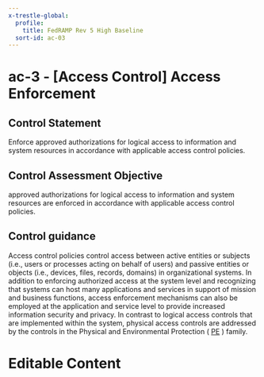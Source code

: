 ```yaml
---
x-trestle-global:
  profile:
    title: FedRAMP Rev 5 High Baseline
  sort-id: ac-03
---
```


# ac-3 - \[Access Control\] Access Enforcement

## Control Statement

Enforce approved authorizations for logical access to information and system resources in accordance with applicable access control policies.

## Control Assessment Objective

approved authorizations for logical access to information and system resources are enforced in accordance with applicable access control policies.

## Control guidance

Access control policies control access between active entities or subjects (i.e., users or processes acting on behalf of users) and passive entities or objects (i.e., devices, files, records, domains) in organizational systems. In addition to enforcing authorized access at the system level and recognizing that systems can host many applications and services in support of mission and business functions, access enforcement mechanisms can also be employed at the application and service level to provide increased information security and privacy. In contrast to logical access controls that are implemented within the system, physical access controls are addressed by the controls in the Physical and Environmental Protection ( [PE](#pe) ) family.

# Editable Content

<!-- Make additions and edits below -->
<!-- The above represents the contents of the control as received by the profile, prior to additions. -->
<!-- If the profile makes additions to the control, they will appear below. -->
<!-- The above markdown may not be edited but you may edit the content below, and/or introduce new additions to be made by the profile. -->
<!-- If there is a yaml header at the top, parameter values may be edited. Use --set-parameters to incorporate the changes during assembly. -->
<!-- The content here will then replace what is in the profile for this control, after running profile-assemble. -->
<!-- The current profile has no added parts for this control, but you may add new ones here. -->
<!-- Each addition must have a heading either of the form ## Control my_addition_name -->
<!-- or ## Part a. (where the a. refers to one of the control statement labels.) -->
<!-- "## Control" parts are new parts added after the statement part. -->
<!-- "## Part" parts are new parts added into the top-level statement part with that label. -->
<!-- Subparts may be added with nested hash levels of the form ### My Subpart Name -->
<!-- underneath the parent ## Control or ## Part being added -->
<!-- See https://oscal-compass.github.io/compliance-trestle/tutorials/ssp_profile_catalog_authoring/ssp_profile_catalog_authoring for guidance. -->

